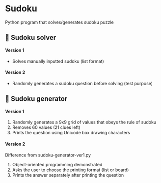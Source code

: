 # Sudoku
Python program that solves/generates sudoku puzzle
## :small_blue_diamond: Sudoku solver
#### Version 1
- Solves manually inputted sudoku (list format)
#### Version 2
- Randomly generates a sudoku question before solving (test purpose)

## :small_orange_diamond: Sudoku generator
#### Version 1
1. Randomly generates a 9x9 grid of values that obeys the rule of sudoku
2. Removes 60 values (21 clues left)
3. Prints the question using Unicode box drawing characters
#### Version 2
Difference from sudoku-generator-ver1.py
1. Object-oriented programming demonstrated
2. Asks the user to choose the printing format (list or board)
3. Prints the answer separately after printing the question
